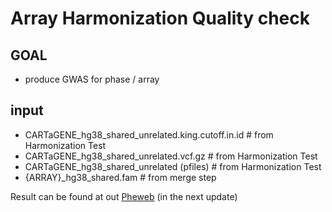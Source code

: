 # Array Harmonization Quality check
## GOAL
- produce GWAS for phase / array
## input
- CARTaGENE_hg38_shared_unrelated.king.cutoff.in.id # from Harmonization Test
- CARTaGENE_hg38_shared_unrelated.vcf.gz # from Harmonization Test
- CARTaGENE_hg38_shared_unrelated (pfiles) # from Harmonization Test
- {ARRAY}_hg38_shared.fam # from merge step


Result can be found at out [Pheweb](https://cerc-genomic-medicine.ca/pheweb/cartagene/about) (in the next update)
